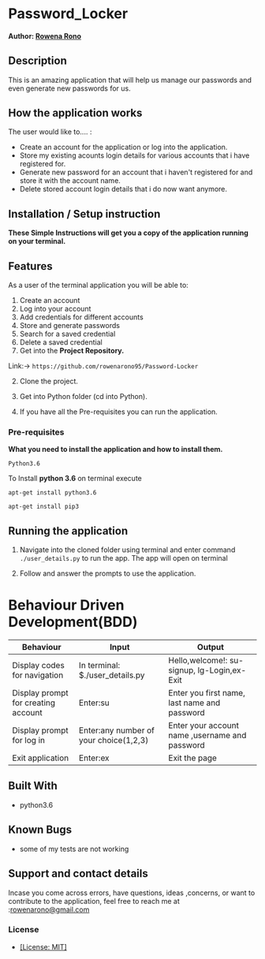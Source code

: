 # Password_Locker

#### Author: [Rowena Rono](https://github.com/rowenarono95)

## Description

This is an amazing application that will help us manage our passwords and even generate new passwords for us.


## How the application works
The user would like to.... :
* Create an account for the application or log into the application.
* Store my existing acounts login details for various accounts that i have registered for.
* Generate new password for an account that i haven't registered for and store it with the account name.   
* Delete stored account login details that i do now want anymore.


## Installation / Setup instruction

**These Simple Instructions will get you a copy of the application running on your terminal.**


## Features


As a user of the terminal application you will be able to:

1. Create an account
2. Log into your account
3. Add credentials for different accounts
4. Store and generate passwords
6. Search for a saved credential
8. Delete a saved credential
1. Get into the **Project Repository.**

Link:-> ```https://github.com/rowenarono95/Password-Locker```

2. Clone the project.

3. Get into Python folder (cd into Python).

4. If you have all the Pre-requisites you can run the application.

### Pre-requisites

**What you need to install the application and how to install them.**

```
Python3.6
```

To Install **python 3.6** on terminal execute

```
apt-get install python3.6
```

```
apt-get install pip3
```

## Running the application

1. Navigate into the cloned folder using terminal and enter command `./user_details.py` to run the app.
The app will open on terminal 

2. Follow and answer the prompts to use the application.

# Behaviour Driven Development(BDD)
| Behaviour | Input | Output|
|-----------|-------|--------|
|Display codes for navigation| In terminal: $./user_details.py| Hello,welcome!: su-signup, lg-Login,ex-Exit|
|Display prompt for creating account| Enter:su| Enter you first name, last name and password|
|Display prompt for log in| Enter:any number of your choice(1,2,3)|Enter your account name ,username and password|
|Exit application| Enter:ex| Exit the page

## Built With
* python3.6

## Known Bugs 
* some of my tests are not working

## Support and contact details
 Incase you come across errors, have questions, ideas ,concerns, or want to contribute to the application, feel free to reach me at :rowenarono@gmail.com

### License

* [[License: MIT]](Licence.md)